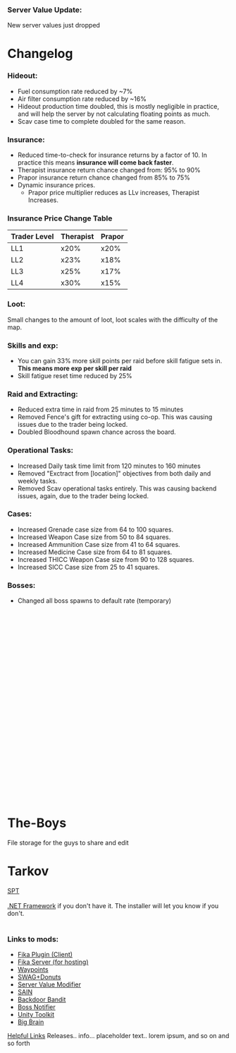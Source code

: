 
### Server Value Update:

New server values just dropped

# Changelog
### Hideout:
- Fuel consumption rate reduced by ~7%
- Air filter consumption rate reduced by ~16%
- Hideout production time doubled, this is mostly negligible in practice, and will help the server by not calculating floating points as much.
- Scav case time to complete doubled for the same reason.

### Insurance:
- Reduced time-to-check for insurance returns by a factor of 10. In practice this means **insurance will come back faster**.
- Therapist insurance return chance changed from: 95% to 90%
- Prapor insurance return chance changed from 85% to 75%
- Dynamic insurance prices.
     - Prapor price multiplier reduces as LLv increases, Therapist Increases.<br>
### Insurance Price Change Table
| Trader Level | Therapist | Prapor |
|---|---|---|
| LL1 | x20% | x20% |
| LL2 | x23% | x18% |
| LL3 | x25% | x17% |
| LL4 | x30% | x15% |

### Loot:
Small changes to the amount of loot, loot scales with the difficulty of the map.

### Skills and exp:
- You can gain 33% more skill points per raid before skill fatigue sets in. **This means more exp per skill per raid**
- Skill fatigue reset time reduced by 25%

### Raid and Extracting:
- Reduced extra time in raid from 25 minutes to 15 minutes
-  Removed Fence's gift for extracting using co-op. This was causing issues due to the trader being locked.
- Doubled Bloodhound spawn chance across the board.

### Operational Tasks:
- Increased Daily task time limit from 120 minutes to 160 minutes
- Removed "Exctract from [location]" objectives from both daily and weekly tasks.
- Removed Scav operational tasks entirely. This was causing backend issues, again, due to the trader being locked.

### Cases:
- Increased Grenade case size from 64 to 100 squares.
- Increased Weapon Case size from 50 to 84 squares.
- Increased Ammunition Case size from 41 to 64 squares.
- Increased Medicine Case size from 64 to 81 squares.
- Increased THICC Weapon Case size from 90 to 128 squares.
- Increased SICC Case size from 25 to 41 squares.


### Bosses:
- Changed all boss spawns to default rate (temporary)

<br><br><br><br><br><br><br><br><br><br><br><br><br><br><br><br><br><br><br><br><br><br><br><br><br>
# The-Boys
File storage for the guys to share and edit


# Tarkov
[SPT](https://sp-tarkov.com/#download) <br><br>
[.NET Framework](https://dotnet.microsoft.com/en-us/download/dotnet/8.0) if you don't have it. The installer will let you know if you don't. <br><br>
### Links to mods:
- [Fika Plugin (Client)](https://github.com/project-fika/Fika-Plugin/releases/tag/v0.9.9015.15435)
- [Fika Server (for hosting)](https://github.com/project-fika/Fika-Server/releases/tag/v2.2.8)
- [Waypoints](https://hub.sp-tarkov.com/files/file/1119-waypoints-expanded-navmesh/)
- [SWAG+Donuts](https://hub.sp-tarkov.com/files/file/878-swag-donuts-dynamic-spawn-waves-and-custom-spawn-points/)
- [Server Value Modifier](https://hub.sp-tarkov.com/files/file/379-server-value-modifier-svm/)
- [SAIN](https://hub.sp-tarkov.com/files/file/1062-sain-solarint-s-ai-modifications-full-ai-combat-system-replacement/)
- [Backdoor Bandit](https://hub.sp-tarkov.com/files/file/1154-backdoor-bandit-bb/)
- [Boss Notifier](https://hub.sp-tarkov.com/files/file/1737-boss-notifier/)
- [Unity Toolkit](https://hub.sp-tarkov.com/files/file/1976-unitytoolkit/)
- [Big Brain](https://hub.sp-tarkov.com/files/file/1219-bigbrain/#overview)


[Helpful Links](https://github.com/werlior/The-Boys/blob/main/Helpful%20Links.md)
Releases.. info... placeholder text.. lorem ipsum, and so on and so forth
